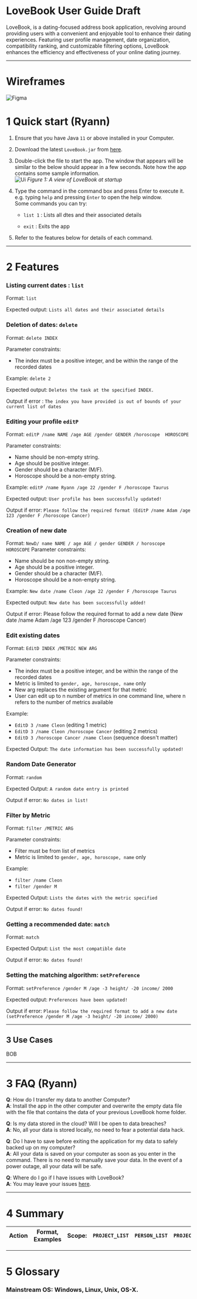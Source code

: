 # LoveBook User Guide Draft

LoveBook, is a dating-focused address book application, revolving around providing users with a convenient
and enjoyable tool to enhance their dating experiences. Featuring user profile management, date organization,
compatibility ranking, and customizable filtering options, LoveBook enhances the efficiency and effectiveness of your
online dating journey.

--------------------------------------------------------------------------------------------------------------------

# Wireframes

![Figma](/docs/images/user-guide/Figma.png)

# 1 Quick start (Ryann)

1. Ensure that you have Java `11` or above installed in your Computer.

2. Download the latest `LoveBook.jar` from [here](https://github.com/AY2324S1-CS2103T-F10-2/tp).

3. Double-click the file to start the app. The window that appears will be similar to the below should appear in a few seconds. Note how
   the app contains some sample information.<br>
   ![Ui](images/Ui.png)
   *Figure 1: A view of LoveBook at startup*

4. Type the command in the command box and press Enter to execute it. e.g. typing `help` and pressing `Enter` to
   open the help window.<br>
   Some commands you can try:

    * `list 1` : Lists all dtes and their associated details

    * `exit` : Exits the app

5. Refer to the features below for details of each command.

--------------------------------------------------------------------------------------------------------------------

# 2 Features

### Listing current dates : `list`

Format: `list`

Expected output: `Lists all dates and their associated details`

### Deletion of dates: `delete`

Format: `delete INDEX`

Parameter constraints:
- The index must be a positive integer, and be within the range of the recorded dates

Example: `delete 2`

Expected output: `Deletes the task at the specified INDEX.`

Output if error : `The index you have provided is out of bounds of your current list of dates`

### Editing your profile `editP`

Format: `editP /name NAME /age AGE /gender GENDER /horoscope  HOROSCOPE`

Parameter constraints:
- Name should be non-empty string.
- Age should be positive integer.
- Gender should be a character (M/F).
- Horoscope should be a non-empty string.

Example: `editP /name Ryann /age 22 /gender F /horoscope Taurus`

Expected output: `User profile has been successfully updated!`

Output if error: ```Please follow the required format (EditP /name Adam /age 123 /gender F /horoscope Cancer)```

### Creation of new date
Format: `NewD/ name NAME / age AGE / gender GENDER / horoscope HOROSCOPE`
Parameter constraints:
- Name should be non non-empty string.
- Age should be a positive integer.
- Gender should be a character (M/F).
- Horoscope should be a non-empty string.

Example:
`New date /name Cleon /age 22 /gender F /horoscope Taurus`

Expected output: `New date has been successfully added!`

Output if error:
Please follow the required format to add a new date (New date /name Adam /age 123 /gender F /horoscope Cancer)

### Edit existing dates
Format: `EditD INDEX /METRIC NEW ARG`

Parameter constraints:
- The index must be a positive integer, and be within the range of the recorded dates
- Metric is limited to `gender, age, horoscope, name` only
- New arg replaces the existing argument for that metric
- User can edit up to n number of metrics in one command line, where n refers to the number of metrics available

Example:
- `EditD 3 /name Cleon` (editing 1 metric)
- `EditD 3 /name Cleon /horoscope Cancer` (editing 2 metrics)
- `EditD 3 /horoscope Cancer /name Cleon` (sequence doesn't matter)

Expected Output: `The date information has been successfully updated!`

### Random Date Generator
Format: `random`

Expected Output: `A random date entry is printed`

Output if error: ```No dates in list!```

### Filter by Metric
Format: `filter /METRIC ARG`

Parameter constraints:
- Filter must be from list of metrics
- Metric is limited to `gender, age, horoscope, name` only

Example:
- `filter /name Cleon`
- `filter /gender M`

Expected Output: `Lists the dates with the metric specified`

Output if error: ```No dates found!```

### Getting a recommended date: `match`
Format: `match`

Expected Output: `List the most compatible date`

Output if error: `No dates found!`

### Setting the matching algorithm: `setPreference`
Format: `setPreference /gender M /age -3 height/ -20 income/ 2000`

Expected output: `Preferences have been updated!`

Output if error:
`Please follow the required format to add a new date (setPreference /gender M /age -3 height/ -20 income/ 2000)`

--------------------------------------------------------------------------------------------------------------------

## 3 Use Cases

BOB


--------------------------------------------------------------------------------------------------------------------

# 3 FAQ (Ryann)

**Q**: How do I transfer my data to another Computer?<br>
**A**: Install the app in the other computer and overwrite the empty data file with the file that
contains the data of your previous LoveBook home folder.

**Q**: Is my data stored in the cloud? Will I be open to data breaches?<br>
**A**: No, all your data is stored locally, no need to fear a potential data hack.

**Q**: Do I have to save before exiting the application for my data to safely backed up on my computer? <br>
**A**: All your data is saved on your computer as soon as you enter in the command. There is no need to manually save
your data. In the event of a power outage, all your data will be safe.

**Q**: Where do I go if I have issues with LoveBook? <br>
**A**: You may leave your issues [here](https://github.com/AY2324S1-CS2103T-F10-2/tp/issues).

--------------------------------------------------------------------------------------------------------------------

# 4 Summary

Action | Format, Examples | Scope: | `PROJECT_LIST` | `PERSON_LIST` | `PROJECT` | `PERSON` | `TASK` | `TEAMMATE`
--------|------------------|-------|---------------|---------------|-------------|--------|--------|------------

[//]: # (**Gets Help** | `help` |                                                                                                                                                                                                                                                          | √ | √ | √ | √ | √ | √)

[//]: # (**Exits application** | `exit` |                                                                                                                                                                                                                                                  | √ | √ | √ | √ | √ | √)

[//]: # (**Leaves a view** | `leave` |                                                                                                                                                                                                                                                     | √ | √ | √ | √ | √ | √)

[//]: # (**Shows all projects** | `listprojects` |                                                                                                                                                                                                                                         | √ | √ | √ |   | √ | √)

[//]: # (**Shows all persons** | `listpersons` |                                                                                                                                                                                                                                           | √ | √ |   | √ |   |)

[//]: # (**Starts a project** | `startproject INDEX`<br> e.g., `startproject 3` |                                                                                                                                                                                                          | √ |   | √ |   |   |)

[//]: # (**Starts a person** | `startperson INDEX`<br> e.g., `startperson 3` |                                                                                                                                                                                                             |   | √ |   | √ |   |)

[//]: # (**Adds project** | `add n/PROJECT_NAME dl/DEADLINE ru/REPO_URL d/PROJECT_DESCRIPTION [tg/TAGS]... `   eg, `add n/Blair project dl/29-02-2020 00:00:00 ru/http://github.com/a/b.git d/Coding in Greenwich tg/challenging` |                                                        | √ |   | √ |   | √ | √)

[//]: # (**Deletes project** | `delete INDEX` <br> e.g. `delete 2` |                                                                                                                                                                                                                       | √ |   | √ |   | √ | √)

[//]: # (**Finds KEYWORD** | `find KEYWORD` <br> e.g. `find read` |                                                                                                                                                                                                                        | √ |   | √ |   | √ | √)

[//]: # (**Edits Project** | `edit [n/PROJECT NAME] [dl/DEADLINE] [ru/REPO URL] [d/PROJECT DESCRIPTION] [tg/TAGS...] ` eg, `edit n/Resident Evil project d/ new horror`|                                                                                                                   | √ |   | √ |   | √ | √)

[//]: # (**Adds Task** | `addtask tn/TASK_NAME td/TASK_DEADLINE [tp/TASK_PROGRESS] [d/TASK DESCRIPTION]` eg, `addtask tn/Do User Guide tp/30 td/29-02-2020 00:00:00` |                                                                                                                                             |   |   | √ |   | √ | √)

[//]: # (**Assigns A Task To A Teammate** | `assign INDEX NAME` <br> e.g. `assign 1 Niaaz` |                                                                                                                                                                                               |   |   | √ |   | √ | √)

[//]: # (**Edits task details** | `edittask INDEX [tn/TASK_NAME] [tp/TASK_PROGRESS] [td/TASK_DEADLINE] [d/TASK DESCRIPTION]` eg, `edittask 3 tn/Finish project` |                                                                                                                                   |   |   | √ |   | √ | √)

[//]: # (**Deletes a task** | `deletetask INDEX` <br>e.g. `deletetask 1` |                                                                                                                                                                                                                 |   |   | √ |   | √ | √)

[//]: # (**Filters tasks** | <code>filter &#40;ta/ASSIGNEE_GITHUB_USERNAME&#41;&#124;&#124;&#40;tn/KEYWORD [MORE_KEYWORDS]...&#41;&#124;&#124;&#40;td/DEADLINE&#41;&#124;&#124;&#40;start/START_DATE end/END_DATE&#41;&#124;&#124;&#40;tp/TASK_PROGRESS&#41;&#124;&#124;&#40;done/DONE_STATUS&#41;</code> <br>e.g. `filter tn/CS2103T` |   |   |   | √ |   | √ | √)

[//]: # (**Shows all the tasks** | `alltasks` |                                                                                                                                                                                                                                            |   |   | √ |   | √ | √)

[//]: # (**Sorts tasks** | <code>sort &#40;sa/&#41;&#124;&#124;&#40;sd/&#41; &#40;td/&#41;&#124;&#124;&#40;tp/&#41;&#124;&#124;&#40;tn/&#41;&#124;&#124;&#40;done/&#41;</code> <br>e.g. `sort sa/ td/` |                                                                                                                                   |   |   | √ |   | √ | √)

[//]: # (**Views Details of A Task** | `viewtask INDEX` <br> e.g. `viewtask 1` |                                                                                                                                                                                                           |   |   | √ |   | √ | √)

[//]: # (**Creates a new person** | `addperson mn/TEAMMATE_NAME mg/GITHUB_USERNAME mp/PHONE_NUMBER me/EMAIL ma/ADDRESS` e.g. `addperson mn/Lucas mg/LucasTai98 mp/93824823 me/lucas@gmail.com ma/18 Evelyn Road` |                                                                         | √ | √ | √ | √ | √ | √)

[//]: # (**Adds a teammate to a project** | `addtoproject GITHUB_USERNAME` e.g. `addtoproject LucasTai98` |                                                                                                                                                                                |   |   | √ |   | √ | √)

[//]: # (**Removes a teammate from a project** | `deletefromproject GITHUB_USERNAME` e.g. `deletefromproject LucasTai98` |                                                                                                                                                                 |   |   | √ |   | √ | √)

[//]: # (**Edits teammate details** | `editteammate GITHUB_USERNAME [mn/TEAMMATE_NAME] [mp/PHONE_NUMBER] [me/EMAIL] [ma/ADDRESS]` e.g. `editteammate Lucas98 tn/GeNiaaz ta/5 Hacker Way`|                                                                                                  |   |   | √ |   | √ | √)

[//]: # (**Views a teammate’s details** | `viewteammate GITHUB_USERNAME` e.g. `viewteammate Lucas98`|                                                                                                                                                                                      |   |   | √ |   | √ | √)

[//]: # (**Deletes a teammate** | `deleteperson GITHUB_USERNAME` e.g. `deleteperson Lucas98` |)

--------------------------------------------------------------------------------------------------------------------

# 5 Glossary

### Mainstream OS: Windows, Linux, Unix, OS-X.
